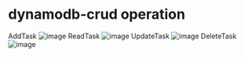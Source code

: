 # dynamodb-crud operation
AddTask
![image](https://github.com/saravanan2k03/dynamodb-crud/assets/112747138/d68f32dc-ae0b-4786-8912-1337d4d2a7e7)
ReadTask
![image](https://github.com/saravanan2k03/dynamodb-crud/assets/112747138/b45813c5-0ce3-499e-b859-1f5fbb60b663)
UpdateTask
![image](https://github.com/saravanan2k03/dynamodb-crud/assets/112747138/9b8bbb03-be1f-4205-9a57-be925cc04c1c)
DeleteTask
![image](https://github.com/saravanan2k03/dynamodb-crud/assets/112747138/15d828a8-91de-4f17-aa72-798d4c9b3b26)




